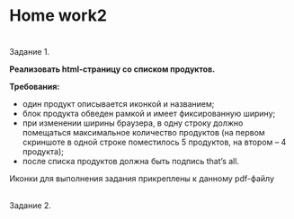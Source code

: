 # <b>Home work2</b>

#

Задание 1.<br>

<p><b>Реализовать html-страницу со списком продуктов.</b></p>
<b>Требования:</b>
<ul>
<li>один продукт описывается иконкой и названием;</li>
<li>блок продукта обведен рамкой и имеет фиксированную ширину;</li>
<li>при изменении ширины браузера, в одну строку должно помещаться максимальное количество продуктов (на первом скриншоте в одной строке поместилось 5 продуктов, на втором – 4 продукта);</li>
<li>после списка продуктов должна быть подпись that’s all.</li>
</ul>
Иконки для выполнения задания прикреплены к данному pdf-файлу<br>
<br>


Задание 2.<br>
